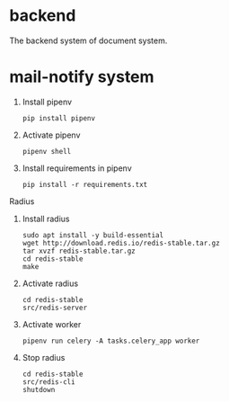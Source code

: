 # backend
The backend system of document system.
# mail-notify system
1. Install pipenv
    ```
    pip install pipenv
    ```
2. Activate pipenv
    ```
    pipenv shell
    ```
3. Install requirements in pipenv
    ```
    pip install -r requirements.txt
    ```
Radius 
1. Install radius
    ```
    sudo apt install -y build-essential
    wget http://download.redis.io/redis-stable.tar.gz
    tar xvzf redis-stable.tar.gz
    cd redis-stable
    make
    ```
2. Activate radius
    ```
    cd redis-stable
    src/redis-server
    ```
3. Activate worker
    ```
    pipenv run celery -A tasks.celery_app worker
    ```
4. Stop radius
    ```
    cd redis-stable
    src/redis-cli
    shutdown
    ```
